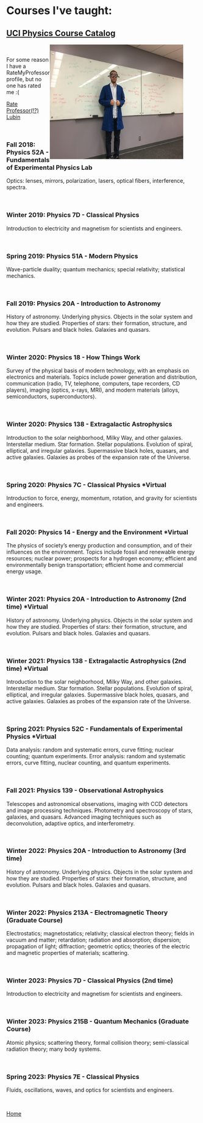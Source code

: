 # Courses I've taught:
## [UCI Physics Course Catalog](http://catalogue.uci.edu/allcourses/physics/)

<figure>
 <img align="right" src="./images/IndvPagePhotos/ready2teach.jpg" width="350" height="300"/>
</figure>

<br>

For some reason I have a RateMyProfessor profile, but no one has rated me :(

[Rate Professor(!?) Lubin](https://www.ratemyprofessors.com/ShowRatings.jsp?tid=2575647)

<br>

### Fall 2018: Physics 52A - Fundamentals of Experimental Physics Lab

Optics: lenses, mirrors, polarization, lasers, optical fibers, interference, spectra.

<br>

### Winter 2019: Physics 7D - Classical Physics

Introduction to electricity and magnetism for scientists and engineers.

<br>

### Spring 2019: Physics 51A -  Modern Physics

Wave-particle duality; quantum mechanics; special relativity; statistical mechanics.

<br>

### Fall 2019: Physics 20A - Introduction to Astronomy

History of astronomy. Underlying physics. Objects in the solar system and how they are studied.
Properties of stars: their formation, structure, and evolution. Pulsars and black holes. Galaxies and quasars.

<br>

### Winter 2020: Physics 18 - How Things Work

Survey of the physical basis of modern technology, with an emphasis on electronics and materials. Topics include power generation and distribution, communication (radio, TV, telephone, computers, tape recorders, CD players), imaging (optics, x-rays, MRI), and modern materials (alloys, semiconductors, superconductors).

<br>

### Winter 2020: Physics 138 - Extragalactic Astrophysics

Introduction to the solar neighborhood, Milky Way, and other galaxies. Interstellar medium. Star formation. Stellar populations. Evolution of spiral, elliptical, and irregular galaxies. Supermassive black holes, quasars, and active galaxies. Galaxies as probes of the expansion rate of the Universe.

<br>

### Spring 2020: Physics 7C - Classical Physics &#42;Virtual

Introduction to force, energy, momentum, rotation, and gravity for scientists and engineers.

<br>

### Fall 2020: Physics 14 - Energy and the Environment &#42;Virtual

The physics of society’s energy production and consumption, and of their influences on the environment. Topics include fossil and renewable energy resources; nuclear power; prospects for a hydrogen economy; efficient and environmentally benign transportation; efficient home and commercial energy usage.

<br>

### Winter 2021: Physics 20A - Introduction to Astronomy (2nd time) &#42;Virtual

History of astronomy. Underlying physics. Objects in the solar system and how they are studied. Properties of stars: their formation, structure, and evolution. Pulsars and black holes. Galaxies and quasars.

<br>

### Winter 2021: Physics 138 - Extragalactic Astrophysics (2nd time) &#42;Virtual

Introduction to the solar neighborhood, Milky Way, and other galaxies. Interstellar medium. Star formation. Stellar populations. Evolution of spiral, elliptical, and irregular galaxies. Supermassive black holes, quasars, and active galaxies. Galaxies as probes of the expansion rate of the Universe.

<br>

### Spring 2021: Physics 52C - Fundamentals of Experimental Physics &#42;Virtual

Data analysis: random and systematic errors, curve fitting; nuclear counting; quantum experiments. Error analysis: random and systematic errors, curve fitting, nuclear counting, and quantum experiments.

<br>

### Fall 2021: Physics 139 - Observational Astrophysics

Telescopes and astronomical observations, imaging with CCD detectors and image processing techniques. Photometry and spectroscopy of stars, galaxies, and quasars. Advanced imaging techniques such as deconvolution, adaptive optics, and interferometry.

<br>

### Winter 2022: Physics 20A - Introduction to Astronomy (3rd time)

History of astronomy. Underlying physics. Objects in the solar system and how they are studied. Properties of stars: their formation, structure, and evolution. Pulsars and black holes. Galaxies and quasars.

<br>

### Winter 2022: Physics 213A - Electromagnetic Theory (Graduate Course)

Electrostatics; magnetostatics; relativity; classical electron theory; fields in vacuum and matter; retardation; radiation and absorption; dispersion; propagation of light; diffraction; geometric optics; theories of the electric and magnetic properties of materials; scattering.

<br>

### Winter 2023: Physics 7D - Classical Physics (2nd time)

Introduction to electricity and magnetism for scientists and engineers.

<br>

### Winter 2023: Physics 215B - Quantum Mechanics (Graduate Course)

Atomic physics; scattering theory, formal collision theory; semi-classical radiation theory; many body systems.

<br>

### Spring 2023: Physics 7E - Classical Physics

Fluids, oscillations, waves, and optics for scientists and engineers.


<br>

[Home](./)
